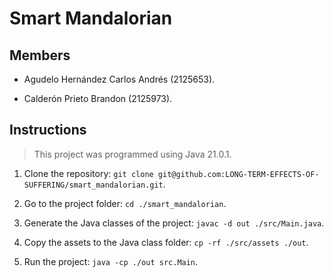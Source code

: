 # Smart Mandalorian

## Members

- Agudelo Hernández Carlos Andrés (2125653).

- Calderón Prieto Brandon (2125973).

## Instructions

> This project was programmed using Java 21.0.1.

1. Clone the repository: `git clone git@github.com:LONG-TERM-EFFECTS-OF-SUFFERING/smart_mandalorian.git`.

2. Go to the project folder: `cd ./smart_mandalorian`.

3. Generate the Java classes of the project: `javac -d out ./src/Main.java`.

4. Copy the assets to the Java class folder: `cp -rf ./src/assets ./out`.

5. Run the project: `java -cp ./out src.Main`.
